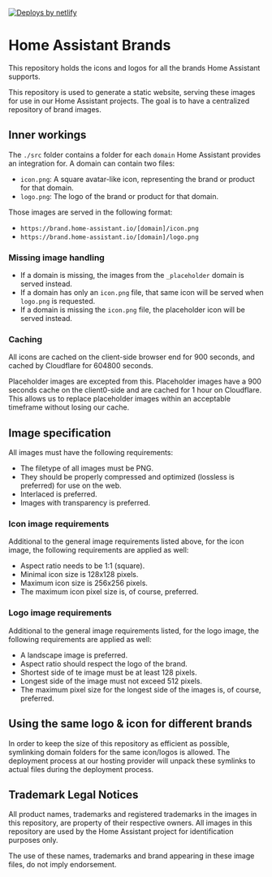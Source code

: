 [![Deploys by netlify](https://www.netlify.com/img/global/badges/netlify-color-bg.svg)](https://www.netlify.com)

# Home Assistant Brands

This repository holds the icons and logos for all the brands Home Assistant
supports.

This repository is used to generate a static website, serving these images
for use in our Home Assistant projects. The goal is to have a centralized
repository of brand images.

## Inner workings

The `./src` folder contains a folder for each `domain` Home Assistant provides
an integration for. A domain can contain two files:

- `icon.png`: A square avatar-like icon, representing the brand or product for that domain.
- `logo.png`: The logo of the brand or product for that domain.

Those images are served in the following format:

- `https://brand.home-assistant.io/[domain]/icon.png`
- `https://brand.home-assistant.io/[domain]/logo.png`

### Missing image handling

- If a domain is missing, the images from the `_placeholder` domain is served instead.
- If a domain has only an `icon.png` file, that same icon will be served when `logo.png` is requested.
- If a domain is missing the `icon.png` file, the placeholder icon will be served instead.

### Caching

All icons are cached on the client-side browser end for 900 seconds, and cached
by Cloudflare for 604800 seconds.

Placeholder images are excepted from this. Placeholder images have a 900 seconds
cache on the client0-side and are cached for 1 hour on Cloudflare. This allows
us to replace placeholder images within an acceptable timeframe without losing
our cache.

## Image specification

All images must have the following requirements:

- The filetype of all images must be PNG.
- They should be properly compressed and optimized (lossless is preferred) for use on the web.
- Interlaced is preferred.
- Images with transparency is preferred.

### Icon image requirements

Additional to the general image requirements listed above, for the icon image,
the following requirements are applied as well:

- Aspect ratio needs to be 1:1 (square).
- Minimal icon size is 128x128 pixels.
- Maximum icon size is 256x256 pixels.
- The maximum icon pixel size is, of course, preferred.

### Logo image requirements

Additional to the general image requirements listed, for the logo image,
the following requirements are applied as well:

- A landscape image is preferred.
- Aspect ratio should respect the logo of the brand.
- Shortest side of te image must be at least 128 pixels.
- Longest side of the image must not exceed 512 pixels.
- The maximum pixel size for the longest side of the images is, of course, preferred.

## Using the same logo & icon for different brands

In order to keep the size of this repository as efficient as possible,
symlinking domain folders for the same icon/logos is allowed. The deployment
process at our hosting provider will unpack these symlinks to actual files
during the deployment process.

## Trademark Legal Notices

All product names, trademarks and registered trademarks in the images in this
repository, are property of their respective owners. All images in this
repository are used by the Home Assistant project for identification purposes
only.

The use of these names, trademarks and brand appearing in these image files,
do not imply endorsement.
